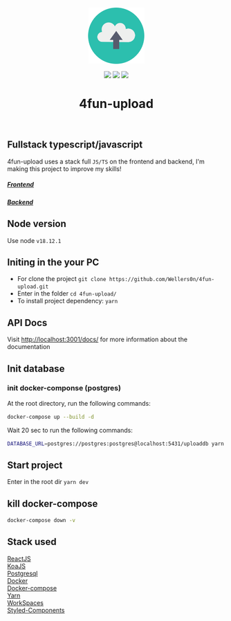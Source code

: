 <p align="center">
    <img src="./upload.png" height="130"/>
</p>
<p align="center">
    <img src="https://img.shields.io/github/package-json/v/wellers0n/4fun-upload?style=flat-square"/>
    <img src="https://img.shields.io/github/last-commit/wellers0n/4fun-upload?style=flat-square"/>
    <a href="https://twitter.com/wellers0n_" target="_blank">
        <img src="https://img.shields.io/twitter/url/https/wellers0n_.svg?style=social"/>
    </a>
</p>

<p>
   <h1 align="center">4fun-upload</h1>
<p/>
    
<br/>

## Fullstack typescript/javascript  
  
  4fun-upload uses a stack full `JS/TS` on the frontend and backend, I'm making this project to improve
  my skills!
  
  ##### [Frontend](https://github.com/Wellers0n/4fun-upload/tree/master/packages/client)
  ##### [Backend](https://github.com/Wellers0n/4fun-upload/tree/master/packages/server)


## Node version

Use node `v18.12.1`
## Initing in the your PC

- For clone the project `git clone https://github.com/Wellers0n/4fun-upload.git`
- Enter in the folder `cd 4fun-upload/`
- To install project dependency: `yarn`


## API Docs

Visit [http://localhost:3001/docs/](http://localhost:3001/docs/) for more information about the documentation

## Init database

### init docker-componse (postgres)

At the root directory, run the following commands:

```sh
docker-compose up --build -d
```

Wait 20 sec to run the following commands:

```sh
DATABASE_URL=postgres://postgres:postgres@localhost:5431/uploaddb yarn migrate:server up
```

## Start project

Enter in the root dir `yarn dev`

## kill docker-compose

```sh
docker-compose down -v
```

## Stack used

[ReactJS](https://reactjs.org/)<br/>
[KoaJS](https://koajs.com/)<br/>
[Postgresql](https://www.postgresql.org/)<br/>
[Docker](https://www.docker.com/)<br/>
[Docker-compose](https://docs.docker.com/compose/)<br/>
[Yarn](https://yarnpkg.com/en/)<br/>
[WorkSpaces](https://yarnpkg.com/lang/en/docs/workspaces/)<br/>
[Styled-Components](https://www.styled-components.com/)<br/>
